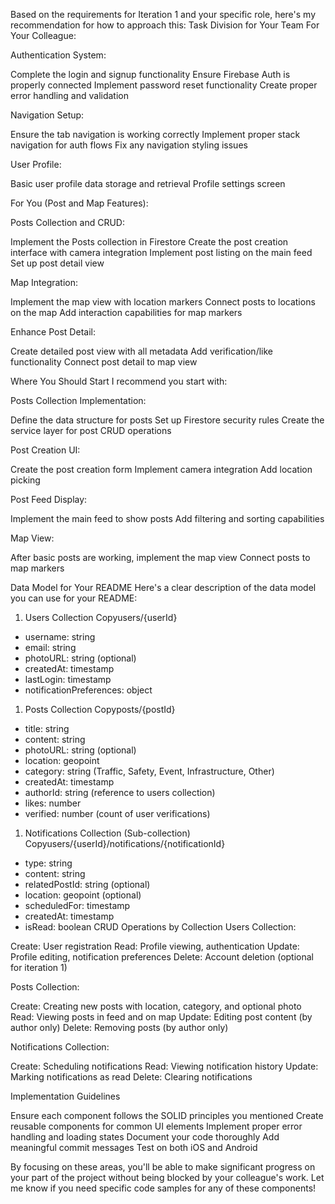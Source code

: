 Based on the requirements for Iteration 1 and your specific role, here's my recommendation for how to approach this:
Task Division for Your Team
For Your Colleague:

Authentication System:

Complete the login and signup functionality
Ensure Firebase Auth is properly connected
Implement password reset functionality
Create proper error handling and validation


Navigation Setup:

Ensure the tab navigation is working correctly
Implement proper stack navigation for auth flows
Fix any navigation styling issues


User Profile:

Basic user profile data storage and retrieval
Profile settings screen


For You (Post and Map Features):

Posts Collection and CRUD:

Implement the Posts collection in Firestore
Create the post creation interface with camera integration
Implement post listing on the main feed
Set up post detail view


Map Integration:

Implement the map view with location markers
Connect posts to locations on the map
Add interaction capabilities for map markers


Enhance Post Detail:

Create detailed post view with all metadata
Add verification/like functionality
Connect post detail to map view


Where You Should Start
I recommend you start with:

Posts Collection Implementation:

Define the data structure for posts
Set up Firestore security rules
Create the service layer for post CRUD operations


Post Creation UI:

Create the post creation form
Implement camera integration
Add location picking


Post Feed Display:

Implement the main feed to show posts
Add filtering and sorting capabilities


Map View:

After basic posts are working, implement the map view
Connect posts to map markers


Data Model for Your README
Here's a clear description of the data model you can use for your README:
1. Users Collection
Copyusers/{userId}
  - username: string
  - email: string
  - photoURL: string (optional)
  - createdAt: timestamp
  - lastLogin: timestamp
  - notificationPreferences: object
1. Posts Collection
Copyposts/{postId}
  - title: string
  - content: string
  - photoURL: string (optional)
  - location: geopoint
  - category: string (Traffic, Safety, Event, Infrastructure, Other)
  - createdAt: timestamp
  - authorId: string (reference to users collection)
  - likes: number
  - verified: number (count of user verifications)
1. Notifications Collection (Sub-collection)
Copyusers/{userId}/notifications/{notificationId}
  - type: string
  - content: string
  - relatedPostId: string (optional)
  - location: geopoint (optional)
  - scheduledFor: timestamp
  - createdAt: timestamp
  - isRead: boolean
CRUD Operations by Collection
Users Collection:

Create: User registration
Read: Profile viewing, authentication
Update: Profile editing, notification preferences
Delete: Account deletion (optional for iteration 1)

Posts Collection:

Create: Creating new posts with location, category, and optional photo
Read: Viewing posts in feed and on map
Update: Editing post content (by author only)
Delete: Removing posts (by author only)

Notifications Collection:

Create: Scheduling notifications
Read: Viewing notification history
Update: Marking notifications as read
Delete: Clearing notifications

Implementation Guidelines

Ensure each component follows the SOLID principles you mentioned
Create reusable components for common UI elements
Implement proper error handling and loading states
Document your code thoroughly
Add meaningful commit messages
Test on both iOS and Android

By focusing on these areas, you'll be able to make significant progress on your part of the project without being blocked by your colleague's work. Let me know if you need specific code samples for any of these components!